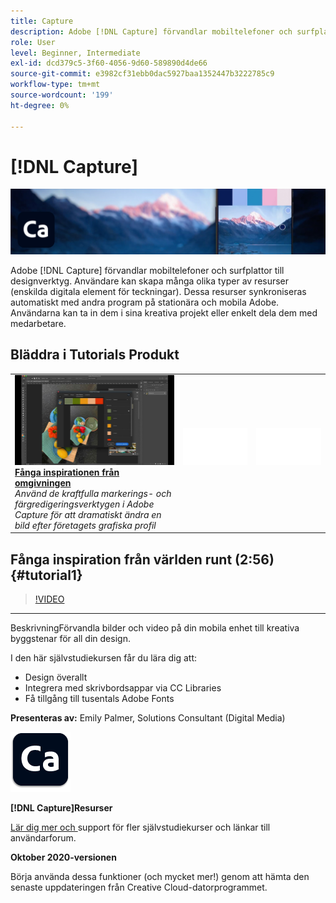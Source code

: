 ```yaml
---
title: Capture
description: Adobe [!DNL Capture] förvandlar mobiltelefoner och surfplattor till designverktyg
role: User
level: Beginner, Intermediate
exl-id: dcd379c5-3f60-4056-9d60-589890d4de66
source-git-commit: e3982cf31ebb0dac5927baa1352447b3222785c9
workflow-type: tm+mt
source-wordcount: '199'
ht-degree: 0%

---
```


# [!DNL Capture]

![Hero Image-självstudiekurs](../assets/Capture.jpg)

Adobe [!DNL Capture] förvandlar mobiltelefoner och surfplattor till designverktyg. Användare kan skapa många olika typer av resurser (enskilda digitala element för teckningar).   Dessa resurser synkroniseras automatiskt med andra program på stationära och mobila Adobe. Användarna kan ta in dem i sina kreativa projekt eller enkelt dela dem med medarbetare.

## Bläddra i Tutorials Produkt

<table style="table-layout:fixed">
<tr>
 <td>
   <a href="capture.md#tutorial1">
      <img alt="Fånga inspirationen från omgivningen" src="../assets/capture_palmer_thumbnail.jpg" />
   </a>
    <div>
   <a href="capture.md#tutorial1"><strong>Fånga inspirationen från omgivningen</strong></a>
    </div>
    <em>Använd de kraftfulla markerings- och färgredigeringsverktygen i Adobe Capture för att dramatiskt ändra en bild efter företagets grafiska profil</em>
    <br>
  </td>
  <td>
    <img alt="Avstånd" src="../assets/Whitespacer.png" />
    <div>
    <br>
  </td>
  <td>
    <img alt="Avstånd" src="../assets/Whitespacer.png" />
    <div>
    <br>
  </td>
</tr>
</table>

## Fånga inspiration från världen runt (2:56) {#tutorial1}

>[!VIDEO](https://video.tv.adobe.com/v/326825?hidetitle=true)

****
BeskrivningFörvandla bilder och video på din mobila enhet till kreativa byggstenar för all din design.

I den här självstudiekursen får du lära dig att:
* Design överallt
* Integrera med skrivbordsappar via CC Libraries
* Få tillgång till tusentals Adobe Fonts

**Presenteras av:**
Emily Palmer, Solutions Consultant (Digital Media)

![Hämtningslogotyp](../assets/ca_appicon_96.png)

**[!DNL Capture]Resurser**

[Lär dig mer och ](https://helpx.adobe.com/mobile-apps/help/capture-faq.html) support för fler självstudiekurser och länkar till användarforum.

**Oktober 2020-versionen**

Börja använda dessa funktioner (och mycket mer!) genom att hämta den senaste uppdateringen från Creative Cloud-datorprogrammet.
